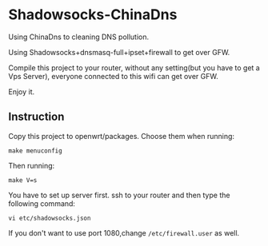 # Shadowsocks-ChinaDns

Using ChinaDns to cleaning DNS pollution. 

Using Shadowsocks+dnsmasq-full+ipset+firewall to get over GFW. 

Compile this project to your router, without any setting(but you have to get a Vps Server), everyone connected to this wifi can get over GFW.

Enjoy it.

## Instruction

Copy this project to openwrt/packages.
Choose them when running:
 
`make menuconfig`

Then running: 

`make V=s`

You have to set up server first.
ssh to your router and then type the following command:

`vi etc/shadowsocks.json`

If you don't want to use port 1080,change `/etc/firewall.user` as well.

